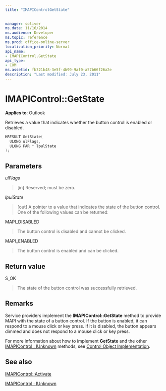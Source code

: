 ```yaml
---
title: "IMAPIControlGetState"
 
 
manager: soliver
ms.date: 11/16/2014
ms.audience: Developer
ms.topic: reference
ms.prod: office-online-server
localization_priority: Normal
api_name:
- IMAPIControl.GetState
api_type:
- COM
ms.assetid: fb321b48-3e5f-4b99-9af0-a57b66f26a2e
description: "Last modified: July 23, 2011"
---
```


# IMAPIControl::GetState

  
  
**Applies to**: Outlook 
  
Retrieves a value that indicates whether the button control is enabled or disabled.
  
```cpp
HRESULT GetState(
  ULONG ulFlags,
  ULONG FAR * lpulState
);
```

## Parameters

 _ulFlags_
  
> [in] Reserved; must be zero.
    
 _lpulState_
  
> [out] A pointer to a value that indicates the state of the button control. One of the following values can be returned:
    
MAPI_DISABLED 
  
> The button control is disabled and cannot be clicked. 
    
MAPI_ENABLED 
  
> The button control is enabled and can be clicked.
    
## Return value

S_OK 
  
> The state of the button control was successfully retrieved.
    
## Remarks

Service providers implement the **IMAPIControl::GetState** method to provide MAPI with the state of a button control. If the button is enabled, it can respond to a mouse click or key press. If it is disabled, the button appears dimmed and does not respond to a mouse click or key press. 
  
For more information about how to implement **GetState** and the other [IMAPIControl : IUnknown](imapicontroliunknown.md) methods, see [Control Object Implementation](control-object-implementation.md).
  
## See also



[IMAPIControl::Activate](imapicontrol-activate.md)
  
[IMAPIControl : IUnknown](imapicontroliunknown.md)

